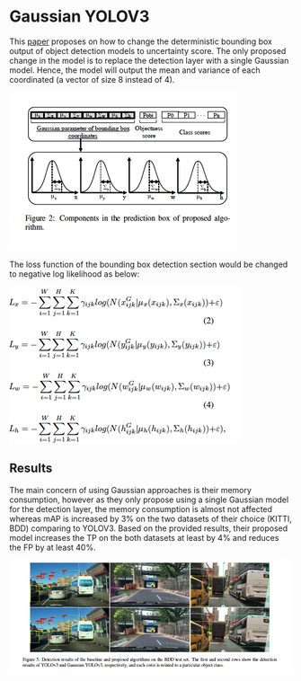 # Gaussian YOLOV3
This [paper](https://arxiv.org/pdf/1904.04620.pdf) proposes on how to change the deterministic bounding box output of object detection models to uncertainty score.
The only proposed change in the model is to replace the detection layer with a single Gaussian model. Hence, the model will output the mean and variance of each coordinated (a vector of size 8 instead of 4).

![](../images/GYOLOV3/fig1.png)


The loss function of the bounding box detection section would be changed to negative log likelihood as below:


![](../images/GYOLOV3/fig2.png)


## Results
The main concern of using Gaussian approaches is their memory consumption, however as they only propose using a single Gaussian model for the detection layer,
the memory consumption is almost not affected whereas mAP is increased by 3% on the two datasets of their choice (KITTI, BDD) comparing to YOLOV3. Based on
the provided results, their proposed model increases the TP on the both datasets at least by 4% and reduces the FP by at least 40%.

![](../images/GYOLOV3/fig3.png)
